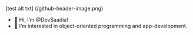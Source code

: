 [test alt txt] (/github-header-image.png)
- 👋 Hi, I’m @DevSaadia!
- 👀 I’m interested in object-oriented programming and app-development.
<!---- 🌱 I’m currently learning ...
- 💞️ I’m looking to collaborate on ...
- 📫 How to reach me ... --->

<!---
DevSaadia/DevSaadia is a ✨ special ✨ repository because its `README.md` (this file) appears on your GitHub profile.
You can ![github-header-image](https://user-images.githubusercontent.com/75495771/204587484-e613b2c3-441e-408a-90a3-fc257c8c089f.png)
click the Preview link to take a look at your changes.
--->
